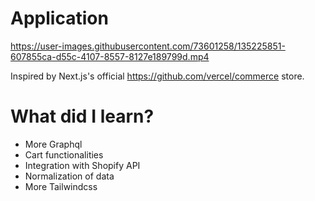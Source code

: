 # Application

https://user-images.githubusercontent.com/73601258/135225851-607855ca-d55c-4107-8557-8127e189799d.mp4

Inspired by Next.js's official https://github.com/vercel/commerce store.

# What did I learn?
- More Graphql
- Cart functionalities
- Integration with Shopify API
- Normalization of data
- More Tailwindcss
